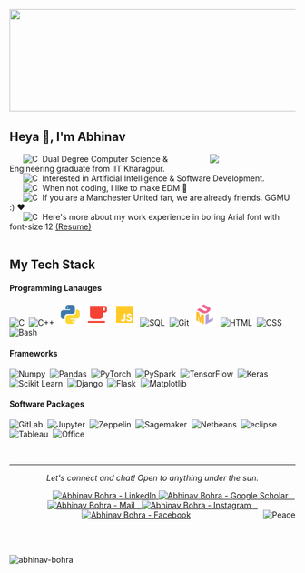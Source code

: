 <p align="center"><img src="https://github.com/rutvik29/portfolio/tree/main/header.png" width="1380px" height="180px"></p>

<h2 align="left">Heya 👋, I'm Abhinav</h2>
<!--Intro Section-->
<img src="https://github.com/rutvik29/portfolio/tree/main/intro.gif" width="30%" align="right">

&nbsp;&nbsp;&nbsp;&nbsp;&nbsp;&nbsp;<img src="https://github.com/rutvik29/portfolio/tree/main/icons/cs.svg" alt="C" width="20" height="20" />&nbsp;&nbsp;Dual Degree Computer Science & Engineering graduate from IIT Kharagpur.<br>
&nbsp;&nbsp;&nbsp;&nbsp;&nbsp;&nbsp;<img src="https://github.com/rutvik29/portfolio/tree/main/icons/ai.svg" alt="C" width="20" height="20" />&nbsp;&nbsp;Interested in Artificial Intelligence & Software Development.<br>
&nbsp;&nbsp;&nbsp;&nbsp;&nbsp;&nbsp;<img src="https://github.com/rutvik29/portfolio/tree/main/icons/dj.svg" alt="C" width="20" height="20" />&nbsp;&nbsp;When not coding, I like to make EDM :metal:<br>
&nbsp;&nbsp;&nbsp;&nbsp;&nbsp;&nbsp;<img src="https://github.com/rutvik29/portfolio/tree/main/icons/manu.svg" alt="C" width="20" height="20" />&nbsp;&nbsp;If you are a Manchester United fan, we are already friends. GGMU :) :heart: <br>
&nbsp;&nbsp;&nbsp;&nbsp;&nbsp;&nbsp;<img src="https://github.com/rutvik29/portfolio/tree/main/icons/cv.svg" alt="C" width="20" height="20" />&nbsp;&nbsp;Here's more about my work experience in boring Arial font with font-size 12 [(Resume)](https://abhinavbohra.technology/files/Abhinav_Bohra_Resume.pdf) <br><br>

<!--Skills Section-->
## My Tech Stack
<p align="left">
	<h4> Programming Lanauges</h4><p>
	<img src="https://github.com/rutvik29/portfolio/tree/main/icons/c.svg" alt="C" width="40" height="40" />&nbsp;
	<img src="https://github.com/rutvik29/portfolio/tree/main/icons/cpp.svg" alt="C++" width="40" height="40" />&nbsp;
	<img src="https://github.com/PKief/vscode-material-icon-theme/blob/main/icons/python.svg" alt="python" width="40" height="40" />&nbsp;
	<img src="https://github.com/PKief/vscode-material-icon-theme/blob/main/icons/java.svg" alt="java" width="40" height="40" />&nbsp;
	<img src="https://github.com/PKief/vscode-material-icon-theme/blob/main/icons/javascript.svg" alt="javascript" width="40" height="40" />&nbsp;
	<img src="https://github.com/rutvik29/portfolio/tree/main/icons/mysql.svg" alt="SQL" width="40" height="40" />&nbsp;
	<img src="https://github.com/rutvik29/portfolio/tree/main/icons/git.svg" alt="Git" width="40" height="40" />&nbsp;
	<img src="https://github.com/PKief/vscode-material-icon-theme/blob/main/icons/uml.svg" alt="UML" width="40" height="40" />&nbsp;
	<img src="https://github.com/rutvik29/portfolio/tree/main/icons/html.svg" alt="HTML" width="40" height="40" />&nbsp;
	<img src="https://github.com/rutvik29/portfolio/tree/main/icons/css.svg" alt="CSS" width="40" height="40" />&nbsp;
	<img src="https://github.com/rutvik29/portfolio/tree/main/icons/bash1.svg" alt="Bash" width="40" height="40" />&nbsp;</p>
	<h4> Frameworks</h4><p>
	<img src="https://github.com/rutvik29/portfolio/tree/main/icons/numpy.svg" alt="Numpy" width="40" height="40" />&nbsp;
	<img src="https://github.com/rutvik29/portfolio/tree/main/icons/pandas.svg" alt="Pandas" width="40" height="40" />&nbsp;	
	<img src="https://github.com/rutvik29/portfolio/tree/main/icons/pytorch.png" alt="PyTorch" width="110" height="35" />&nbsp;
	<img src="https://github.com/rutvik29/portfolio/tree/main/icons/pyspark.png" alt="PySpark" width="110" height="50" />&nbsp;
	<img src="https://github.com/rutvik29/portfolio/tree/main/icons/tensorflow-tf.svg" alt="TensorFlow" width="40" height="40" />&nbsp;
	<img src="https://github.com/rutvik29/portfolio/tree/main/icons/keras.svg" alt="Keras" width="40" height="40" />&nbsp;
	<img src="https://github.com/rutvik29/portfolio/tree/main/icons/scikit-learn.svg" alt="Scikit Learn" width="60" height="40" />&nbsp;
	<img src="https://github.com/rutvik29/portfolio/tree/main/icons/django.svg" alt="Django" width="40" height="40" />&nbsp;
	<img src="https://github.com/rutvik29/portfolio/tree/main/icons/flask.svg" alt="Flask" width="40" height="40" />&nbsp;
	<img src="https://github.com/rutvik29/portfolio/tree/main/icons/matplotlib.svg" alt="Matplotlib" width="60" height="40" />&nbsp;</p>
	<h4>Software Packages</h4><p>
	<img src="https://github.com/rutvik29/portfolio/tree/main/icons/gitlab.svg" alt="GitLab" width="40" height="40" />&nbsp;
	<img src="https://github.com/rutvik29/portfolio/tree/main/icons/jupyter.png" alt="Jupyter" width="40" height="40" />&nbsp;
	<img src="https://github.com/rutvik29/portfolio/tree/main/icons/zeppelin.png" alt="Zeppelin" width="40" height="40" />&nbsp;
	<img src="https://github.com/rutvik29/portfolio/tree/main/icons/sagemaker.png" alt="Sagemaker" width="40" height="40" />&nbsp;
	<img src="https://github.com/rutvik29/portfolio/tree/main/icons/netbeans.svg" alt="Netbeans" width="50" height="50" />&nbsp;
	<img src="https://github.com/rutvik29/portfolio/tree/main/icons/eclipse.svg" alt="eclipse" width="40" height="40" />&nbsp;
	<img src="https://github.com/rutvik29/portfolio/tree/main/icons/tableau.svg" alt="Tableau" width="40" height="40" />&nbsp;
	<img src="https://github.com/rutvik29/portfolio/tree/main/icons/office.svg" alt="Office" width="40" height="40" />&nbsp;</p>
</p><br>
<!--Connect Section-->
<hr>
<p align="center">
<i>Let's connect and chat! Open to anything under the sun.</i><br>
<p align="center">
	&nbsp;&nbsp;&nbsp;&nbsp;&nbsp;&nbsp;&nbsp;&nbsp;&nbsp;&nbsp;&nbsp;&nbsp;&nbsp;&nbsp;&nbsp;&nbsp;&nbsp;&nbsp;
	<a href="https://linkedin.com/in/abhinav-bohra">
		<img alt="Abhinav Bohra - LinkedIn" width="42px" src="https://github.com/rutvik29/portfolio/tree/main/icons/linkedin.svg"/>
	</a>
	<a href="https://scholar.google.com/citations?user=F51Ct9oAAAAJ&hl=en&oi=ao">
		<img alt="Abhinav Bohra - Google Scholar" width="42px" src="https://github.com/rutvik29/portfolio/tree/main/icons/google_scholar.svg"/>
	</a>
	<a href="mailto:abhinavbohra01@gmail.com">
		&nbsp;&nbsp;<img alt="Abhinav Bohra - Mail" width="42px" src="https://github.com/rutvik29/portfolio/tree/main/icons/email.svg"/>
	</a>
	<a href="https://instagram.com/abhinavbohra01">
		&nbsp;&nbsp;<img alt="Abhinav Bohra - Instagram" width="42px" src="https://github.com/rutvik29/portfolio/tree/main/icons/ig.svg"/>
	</a>
	<a href="https://facebook.com/abhinavbohra01">
		&nbsp;&nbsp;<img alt="Abhinav Bohra - Facebook" width="42px" src="https://github.com/rutvik29/portfolio/tree/main/icons/fb.svg"/>
	</a>
<img align="right" src="https://res.cloudinary.com/murshidazher/image/upload/w_auto,dpr_1.0,c_scale,f_webp,fl_awebp.progressive.progressive:semi,f_webp,fl_awebp,q_100/readme-peace.png" height="140" title="Peace" />
</p><br><br>

<!-- Profile Views -->

<p align="left"><img src="https://komarev.com/ghpvc/?username=abhinav-bohra&label=Profile%20views&color=0e75b6&style=flat" alt="abhinav-bohra" height=21px/></p>

